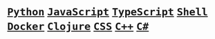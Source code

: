 # [**`Python`**](https://github.com/lxRbckl/lxRbckl/blob/main/Python/README.md) [**`JavaScript`**](https://github.com/lxRbckl/lxRbckl/blob/main/JavaScript/README.md) [**`TypeScript`**](https://github.com/lxRbckl/lxRbckl/blob/main/TypeScript/README.md) [**`Shell`**](https://github.com/lxRbckl/lxRbckl/blob/main/Shell/README.md) [**`Docker`**](https://github.com/lxRbckl/lxRbckl/blob/main/Docker/README.md) [**`Clojure`**](https://github.com/lxRbckl/lxRbckl/blob/main/Clojure/README.md) [**`CSS`**](https://github.com/lxRbckl/lxRbckl/blob/main/CSS/README.md) [**`C++`**](https://github.com/lxRbckl/lxRbckl/blob/main/C%2B%2B/README.md) [**`C#`**](https://github.com/lxRbckl/lxRbckl/blob/main/C%23/README.md)